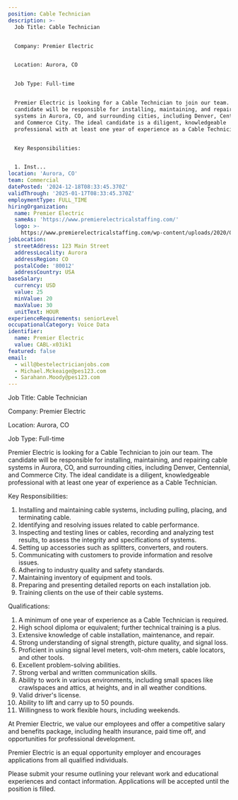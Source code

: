 ```yaml
---
position: Cable Technician
description: >-
  Job Title: Cable Technician


  Company: Premier Electric


  Location: Aurora, CO


  Job Type: Full-time


  Premier Electric is looking for a Cable Technician to join our team. The
  candidate will be responsible for installing, maintaining, and repairing cable
  systems in Aurora, CO, and surrounding cities, including Denver, Centennial,
  and Commerce City. The ideal candidate is a diligent, knowledgeable
  professional with at least one year of experience as a Cable Technician.


  Key Responsibilities:


  1. Inst...
location: 'Aurora, CO'
team: Commercial
datePosted: '2024-12-18T08:33:45.370Z'
validThrough: '2025-01-17T08:33:45.370Z'
employmentType: FULL_TIME
hiringOrganization:
  name: Premier Electric
  sameAs: 'https://www.premierelectricalstaffing.com/'
  logo: >-
    https://www.premierelectricalstaffing.com/wp-content/uploads/2020/05/Premier-Electrical-Staffing-logo.png
jobLocation:
  streetAddress: 123 Main Street
  addressLocality: Aurora
  addressRegion: CO
  postalCode: '80012'
  addressCountry: USA
baseSalary:
  currency: USD
  value: 25
  minValue: 20
  maxValue: 30
  unitText: HOUR
experienceRequirements: seniorLevel
occupationalCategory: Voice Data
identifier:
  name: Premier Electric
  value: CABL-x03ik1
featured: false
email:
  - will@bestelectricianjobs.com
  - Michael.Mckeaige@pes123.com
  - Sarahann.Moody@pes123.com
---
```




Job Title: Cable Technician

Company: Premier Electric

Location: Aurora, CO

Job Type: Full-time

Premier Electric is looking for a Cable Technician to join our team. The candidate will be responsible for installing, maintaining, and repairing cable systems in Aurora, CO, and surrounding cities, including Denver, Centennial, and Commerce City. The ideal candidate is a diligent, knowledgeable professional with at least one year of experience as a Cable Technician.

Key Responsibilities:

1. Installing and maintaining cable systems, including pulling, placing, and terminating cable.
2. Identifying and resolving issues related to cable performance.
3. Inspecting and testing lines or cables, recording and analyzing test results, to assess the integrity and specifications of systems.
4. Setting up accessories such as splitters, converters, and routers.
5. Communicating with customers to provide information and resolve issues.
6. Adhering to industry quality and safety standards.
7. Maintaining inventory of equipment and tools.
8. Preparing and presenting detailed reports on each installation job.
9. Training clients on the use of their cable systems.

Qualifications:

1. A minimum of one year of experience as a Cable Technician is required.
2. High school diploma or equivalent; further technical training is a plus.
3. Extensive knowledge of cable installation, maintenance, and repair.
4. Strong understanding of signal strength, picture quality, and signal loss.
5. Proficient in using signal level meters, volt-ohm meters, cable locators, and other tools.
6. Excellent problem-solving abilities.
7. Strong verbal and written communication skills.
8. Ability to work in various environments, including small spaces like crawlspaces and attics, at heights, and in all weather conditions.
9. Valid driver's license.
10. Ability to lift and carry up to 50 pounds.
11. Willingness to work flexible hours, including weekends.

At Premier Electric, we value our employees and offer a competitive salary and benefits package, including health insurance, paid time off, and opportunities for professional development.

Premier Electric is an equal opportunity employer and encourages applications from all qualified individuals. 

Please submit your resume outlining your relevant work and educational experiences and contact information. Applications will be accepted until the position is filled.
